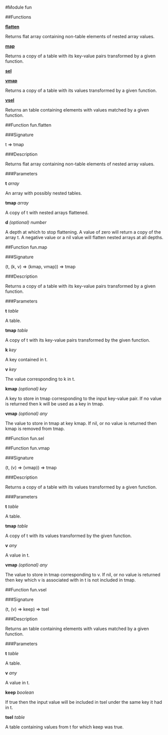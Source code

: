 #Module fun

##Functions

**[flatten](#function-funflatten)**

Returns flat array containing non-table elements of nested array
values.

**[map](#function-funmap)**

Returns a copy of a table with its key-value pairs transformed by a
given function.

**[sel](#function-funsel)**

**[vmap](#function-funvmap)**

Returns a copy of a table with its values transformed by a given
function.

**[vsel](#function-funvsel)**

Returns an table containing elements with values matched by a given
function.

##Function fun.flatten

###Signature

t => tmap

###Description

Returns flat array containing non-table elements of nested array values.

###Parameters

**t** _array_

An array with possibly nested tables.

**tmap** _array_

A copy of t with nested arrays flattened.

**d** _(optional) number_

A depth at which to stop flattening.  A value of zero will
return a copy of the array t.  A negative value or a nil value
will flatten nested arrays at all depths.

##Function fun.map

###Signature

(t, (k, v) => (kmap, vmap)) => tmap

###Description

Returns a copy of a table with its key-value pairs transformed by a given function.

###Parameters

**t** _table_

A table.

**tmap** _table_

A copy of t with its key-value pairs transformed by the given function.

**k** _key_

A key contained in t.

**v** _key_

The value corresponding to k in t.

**kmap** _(optional) key_

A key to store in tmap corresponding to the input key-value
pair.  If no value is returned then k will be used as a key in
tmap.

**vmap** _(optional) any_

The value to store in tmap at key kmap. If nil, or no value is
returned then kmap is removed from tmap.

##Function fun.sel

##Function fun.vmap

###Signature

(t, (v) => (vmap)) => tmap

###Description

Returns a copy of a table with its values transformed by a given function.

###Parameters

**t** _table_

A table.

**tmap** _table_

A copy of t with its values transformed by the given function.

**v** _any_

A value in t.

**vmap** _(optional) any_

The value to store in tmap corresponding to v.  If nil, or no
value is returned then key which v is associated with in t is
not included in tmap.

##Function fun.vsel

###Signature

(t, (v) => keep) => tsel

###Description

Returns an table containing elements with values matched by a given function.

###Parameters

**t** _table_

A table.

**v** _any_

A value in t.

**keep** _boolean_

If true then the input value will be included in tsel under the
same key it had in t.

**tsel** _table_

A table containing values from t for which keep was true.

